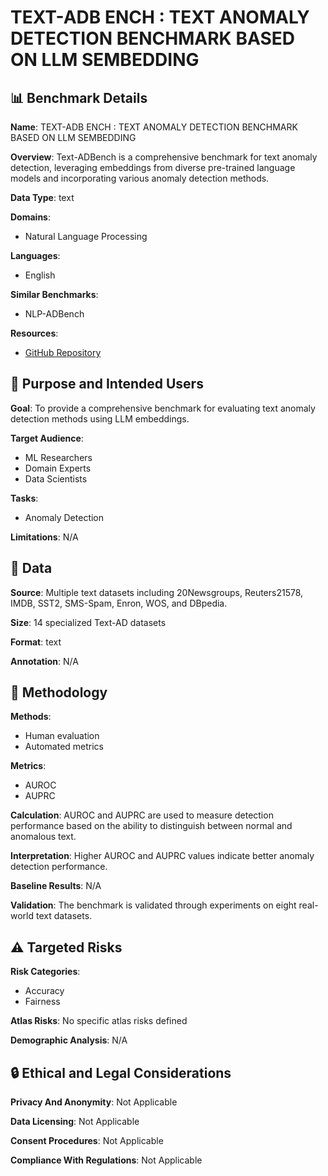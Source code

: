 # TEXT-ADB ENCH : TEXT ANOMALY DETECTION BENCHMARK BASED ON LLM SEMBEDDING

## 📊 Benchmark Details

**Name**: TEXT-ADB ENCH : TEXT ANOMALY DETECTION BENCHMARK BASED ON LLM SEMBEDDING

**Overview**: Text-ADBench is a comprehensive benchmark for text anomaly detection, leveraging embeddings from diverse pre-trained language models and incorporating various anomaly detection methods.

**Data Type**: text

**Domains**:
- Natural Language Processing

**Languages**:
- English

**Similar Benchmarks**:
- NLP-ADBench

**Resources**:
- [GitHub Repository](https://github.com/jicongfan/Text-Anomaly-Detection-Benchmark)

## 🎯 Purpose and Intended Users

**Goal**: To provide a comprehensive benchmark for evaluating text anomaly detection methods using LLM embeddings.

**Target Audience**:
- ML Researchers
- Domain Experts
- Data Scientists

**Tasks**:
- Anomaly Detection

**Limitations**: N/A

## 💾 Data

**Source**: Multiple text datasets including 20Newsgroups, Reuters21578, IMDB, SST2, SMS-Spam, Enron, WOS, and DBpedia.

**Size**: 14 specialized Text-AD datasets

**Format**: text

**Annotation**: N/A

## 🔬 Methodology

**Methods**:
- Human evaluation
- Automated metrics

**Metrics**:
- AUROC
- AUPRC

**Calculation**: AUROC and AUPRC are used to measure detection performance based on the ability to distinguish between normal and anomalous text.

**Interpretation**: Higher AUROC and AUPRC values indicate better anomaly detection performance.

**Baseline Results**: N/A

**Validation**: The benchmark is validated through experiments on eight real-world text datasets.

## ⚠️ Targeted Risks

**Risk Categories**:
- Accuracy
- Fairness

**Atlas Risks**:
No specific atlas risks defined

**Demographic Analysis**: N/A

## 🔒 Ethical and Legal Considerations

**Privacy And Anonymity**: Not Applicable

**Data Licensing**: Not Applicable

**Consent Procedures**: Not Applicable

**Compliance With Regulations**: Not Applicable
